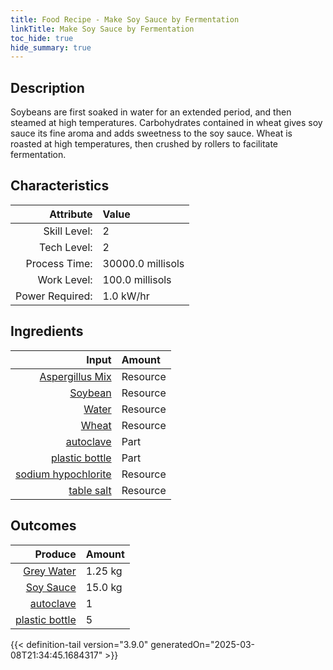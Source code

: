 ```yaml
---
title: Food Recipe - Make Soy Sauce by Fermentation
linkTitle: Make Soy Sauce by Fermentation
toc_hide: true
hide_summary: true
---
```

<!-- This is generated by the MarsSim HelpGenertor, do not edit. -->

## Description
Soybeans are first soaked in water for an extended period, and then steamed at high temperatures.&#10;&#9;&#9;Carbohydrates contained in wheat gives soy sauce its fine aroma and adds sweetness to the soy sauce.&#10;&#9;&#9;Wheat is roasted at high temperatures, then crushed by rollers to facilitate fermentation.

## Characteristics

| Attribute      | Value |
|--------:|:------|
|Skill Level:|2|
|Tech Level:|2|
|Process Time:|30000.0 millisols|
|Work Level:|100.0 millisols|
|Power Required:|1.0 kW/hr|

## Ingredients

| Input      | Amount |
|--------:|:------|
|[Aspergillus Mix](/docs/definitions/resource/aspergillus-mix)|Resource|0.0057 kg|
|[Soybean](/docs/definitions/resource/soybean)|Resource|5.0 kg|
|[Water](/docs/definitions/resource/water)|Resource|11.25 kg|
|[Wheat](/docs/definitions/resource/wheat)|Resource|1.0 kg|
|[autoclave](/docs/definitions/part/autoclave)|Part|1|
|[plastic bottle](/docs/definitions/part/plastic-bottle)|Part|5|
|[sodium hypochlorite](/docs/definitions/resource/sodium-hypochlorite)|Resource|0.003 kg|
|[table salt](/docs/definitions/resource/table-salt)|Resource|0.1 kg|

## Outcomes


| Produce      | Amount |
|--------:|:------|
|[Grey Water](/docs/definitions/resource/grey-water)|1.25 kg|
|[Soy Sauce](/docs/definitions/resource/soy-sauce)|15.0 kg|
|[autoclave](/docs/definitions/part/autoclave)|1|
|[plastic bottle](/docs/definitions/part/plastic-bottle)|5|



{{< definition-tail version="3.9.0" generatedOn="2025-03-08T21:34:45.1684317" >}}



